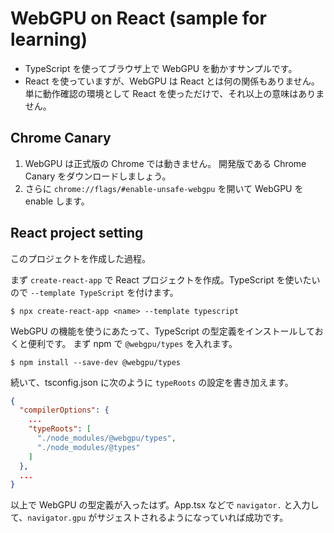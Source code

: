 # WebGPU on React (sample for learning)

* TypeScript を使ってブラウザ上で WebGPU を動かすサンプルです。
* React を使っていますが、WebGPU は React とは何の関係もありません。単に動作確認の環境として React を使っただけで、それ以上の意味はありません。

## Chrome Canary
1. WebGPU は正式版の Chrome では動きません。 開発版である Chrome Canary をダウンロードしましょう。
2. さらに `chrome://flags/#enable-unsafe-webgpu` を開いて WebGPU を enable します。

## React project setting

このプロジェクトを作成した過程。

まず `create-react-app` で React プロジェクトを作成。TypeScript を使いたいので `--template TypeScript` を付けます。

```
$ npx create-react-app <name> --template typescript
```

WebGPU の機能を使うにあたって、TypeScript の型定義をインストールしておくと便利です。
まず npm で `@webgpu/types` を入れます。

```
$ npm install --save-dev @webgpu/types 
```
続いて、tsconfig.json に次のように `typeRoots` の設定を書き加えます。

```json
{
  "compilerOptions": {
    ...
    "typeRoots": [
      "./node_modules/@webgpu/types",
      "./node_modules/@types"
    ]
  },
  ...
}
```

以上で WebGPU の型定義が入ったはず。App.tsx などで `navigator.` と入力して、`navigator.gpu` がサジェストされるようになっていれば成功です。